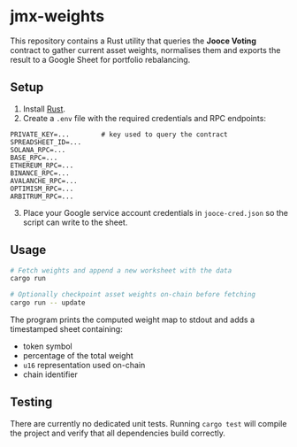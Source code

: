 # jmx-weights

This repository contains a Rust utility that queries the **Jooce Voting** contract to gather current asset weights, normalises them and exports the result to a Google Sheet for portfolio rebalancing.

## Setup

1. Install [Rust](https://www.rust-lang.org/).
2. Create a `.env` file with the required credentials and RPC endpoints:

```
PRIVATE_KEY=...        # key used to query the contract
SPREADSHEET_ID=...
SOLANA_RPC=...
BASE_RPC=...
ETHEREUM_RPC=...
BINANCE_RPC=...
AVALANCHE_RPC=...
OPTIMISM_RPC=...
ARBITRUM_RPC=...
```

3. Place your Google service account credentials in `jooce-cred.json` so the script can write to the sheet.

## Usage

```bash
# Fetch weights and append a new worksheet with the data
cargo run

# Optionally checkpoint asset weights on-chain before fetching
cargo run -- update
```

The program prints the computed weight map to stdout and adds a timestamped sheet containing:
- token symbol
- percentage of the total weight
- `u16` representation used on-chain
- chain identifier

## Testing

There are currently no dedicated unit tests. Running `cargo test` will compile the project and verify that all dependencies build correctly.
